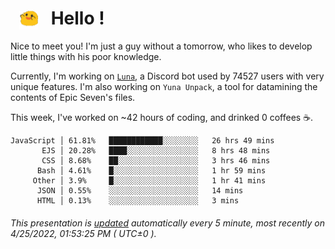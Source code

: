 <h1>   <img src="./spoink.gif" style="vertical-align:middle;" width="30px">   Hello ! </h1>

Nice to meet you! I'm just a guy without a tomorrow, who likes to develop little things with his poor knowledge.

Currently, I'm working on <a href='https://github.com/Asgarrrr/Luna'>`Luna`</a>, a Discord bot used by 74527 users with very unique features. I'm also working on `Yuna Unpack`, a tool for datamining the contents of Epic Seven's files.

This week, I've worked on ~42 hours of coding, and drinked 0 coffees ☕.

```
JavaScript │ 61.81%   ████████████░░░░░░░░   26 hrs 49 mins
       EJS │ 20.28%   ████░░░░░░░░░░░░░░░░   8 hrs 48 mins
       CSS │ 8.68%    ██░░░░░░░░░░░░░░░░░░   3 hrs 46 mins
      Bash │ 4.61%    █░░░░░░░░░░░░░░░░░░░   1 hr 59 mins
     Other │ 3.9%     █░░░░░░░░░░░░░░░░░░░   1 hr 41 mins
      JSON │ 0.55%    ░░░░░░░░░░░░░░░░░░░░   14 mins
      HTML │ 0.13%    ░░░░░░░░░░░░░░░░░░░░   3 mins
```

###### This presentation is [updated](https://github.com/Asgarrrr) automatically every 5 minute, most recently on 4/25/2022, 01:53:25 PM ( UTC±0 ).